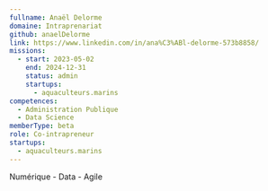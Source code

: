 ```yaml
---
fullname: Anaël Delorme
domaine: Intraprenariat
github: anaelDelorme
link: https://www.linkedin.com/in/ana%C3%ABl-delorme-573b8858/
missions:
  - start: 2023-05-02
    end: 2024-12-31
    status: admin
    startups:
      - aquaculteurs.marins
competences:
  - Administration Publique
  - Data Science
memberType: beta
role: Co-intrapreneur
startups:
  - aquaculteurs.marins
---
```

Numérique - Data - Agile